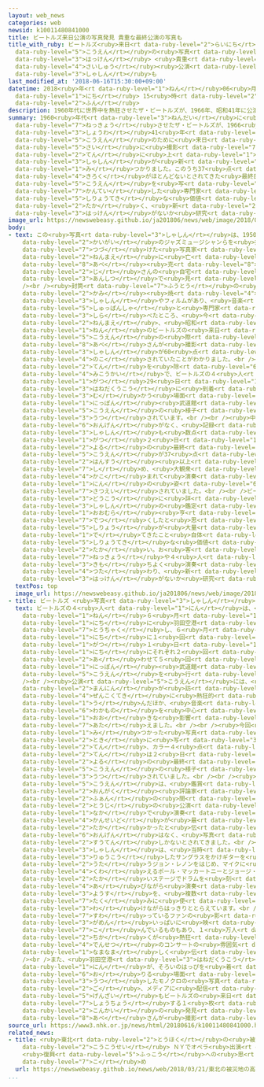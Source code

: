 ```yaml
---
layout: web_news
categories: web
newsid: k10011480841000
title: ビートルズ来日公演の写真発見 貴重な最終公演の写真も
title_with_ruby: ビートルズ<ruby>来日<rt data-ruby-level="2">らいにち</rt></ruby><ruby>公演<rt
  data-ruby-level="5">こうえん</rt></ruby>の<ruby>写真<rt data-ruby-level="3">しゃしん</rt></ruby><ruby>発見<rt
  data-ruby-level="3">はっけん</rt></ruby> <ruby>貴重<rt data-ruby-level="6">きちょう</rt></ruby>な<ruby>最終<rt
  data-ruby-level="4">さいしゅう</rt></ruby><ruby>公演<rt data-ruby-level="5">こうえん</rt></ruby>の<ruby>写真<rt
  data-ruby-level="3">しゃしん</rt></ruby>も
last_modified_at: '2018-06-16T15:30:00+09:00'
datetime: 2018<ruby>年<rt data-ruby-level="1">ねん</rt></ruby>06<ruby>月<rt data-ruby-level="1">がつ</rt></ruby>16<ruby>日<rt
  data-ruby-level="1">にち</rt></ruby> 15<ruby>時<rt data-ruby-level="2">じ</rt></ruby>30<ruby>分<rt
  data-ruby-level="2">ふん</rt></ruby>
description: 1960年代に世界中を熱狂させたザ・ビートルズが、1966年、昭和41年に公演のために来日した際に撮影された、60点に上る写真が新たに見つかりました。このうち37点は、記録がほとんどないとされてきた最終日の公演を写したもので、鑑定した専門家は「資料的な価値が高く、新たな発見がないか研究のしがいがある」としています。
summary: 1960<ruby>年代<rt data-ruby-level="3">ねんだい</rt></ruby>に<ruby>世界中<rt data-ruby-level="3">せかいじゅう</rt></ruby>を<ruby>熱狂<rt
  data-ruby-level="7">ねっきょう</rt></ruby>させたザ・ビートルズが、1966<ruby>年<rt data-ruby-level="1">ねん</rt></ruby>、<ruby>昭和<rt
  data-ruby-level="3">しょうわ</rt></ruby>41<ruby>年<rt data-ruby-level="1">ねん</rt></ruby>に<ruby>公演<rt
  data-ruby-level="5">こうえん</rt></ruby>のために<ruby>来日<rt data-ruby-level="2">らいにち</rt></ruby>した<ruby>際<rt
  data-ruby-level="5">さい</rt></ruby>に<ruby>撮影<rt data-ruby-level="7">さつえい</rt></ruby>された、60<ruby>点<rt
  data-ruby-level="2">てん</rt></ruby>に<ruby>上<rt data-ruby-level="1">のぼ</rt></ruby>る<ruby>写真<rt
  data-ruby-level="3">しゃしん</rt></ruby>が<ruby>新<rt data-ruby-level="2">あら</rt></ruby>たに<ruby>見<rt
  data-ruby-level="1">み</rt></ruby>つかりました。このうち37<ruby>点<rt data-ruby-level="2">てん</rt></ruby>は、<ruby>記録<rt
  data-ruby-level="4">きろく</rt></ruby>がほとんどないとされてきた<ruby>最終日<rt data-ruby-level="4">さいしゅうび</rt></ruby>の<ruby>公演<rt
  data-ruby-level="5">こうえん</rt></ruby>を<ruby>写<rt data-ruby-level="3">うつ</rt></ruby>したもので、<ruby>鑑定<rt
  data-ruby-level="7">かんてい</rt></ruby>した<ruby>専門家<rt data-ruby-level="6">せんもんか</rt></ruby>は「<ruby>資料的<rt
  data-ruby-level="5">しりょうてき</rt></ruby>な<ruby>価値<rt data-ruby-level="6">かち</rt></ruby>が<ruby>高<rt
  data-ruby-level="2">たか</rt></ruby>く、<ruby>新<rt data-ruby-level="2">あら</rt></ruby>たな<ruby>発見<rt
  data-ruby-level="3">はっけん</rt></ruby>がないか<ruby>研究<rt data-ruby-level="3">けんきゅう</rt></ruby>のしがいがある」としています。
image_url: https://newswebeasy.github.io/ja201806/news/web/image/2018/06/16/K10011480841_1806161539_1806161540_01_02.jpg
body:
- text: この<ruby>写真<rt data-ruby-level="3">しゃしん</rt></ruby>は、1950<ruby>年代<rt data-ruby-level="3">ねんだい</rt></ruby>から<ruby>海外<rt
    data-ruby-level="2">かいがい</rt></ruby>のジャズミュージシャンらを<ruby>撮<rt data-ruby-level="7">と</rt></ruby>り<ruby>続<rt
    data-ruby-level="7">つづ</rt></ruby>けた<ruby>写真家<rt data-ruby-level="3">しゃしんか</rt></ruby>で、10<ruby>年前<rt
    data-ruby-level="2">ねんまえ</rt></ruby>に<ruby>亡<rt data-ruby-level="7">な</rt></ruby>くなった<ruby>阿部<rt
    data-ruby-level="8">あべ</rt></ruby><ruby>克<rt data-ruby-level="8">かつ</rt></ruby><ruby>自<rt
    data-ruby-level="2">じ</rt></ruby>さんの<ruby>自宅<rt data-ruby-level="6">じたく</rt></ruby>の<ruby>暗室<rt
    data-ruby-level="3">あんしつ</rt></ruby>で<ruby>見<rt data-ruby-level="1">み</rt></ruby>つかりました。<br
    /><br /><ruby>封筒<rt data-ruby-level="7">ふうとう</rt></ruby>の<ruby>中<rt data-ruby-level="1">なか</rt></ruby>に<ruby>紙<rt
    data-ruby-level="2">かみ</rt></ruby><ruby>焼<rt data-ruby-level="4">や</rt></ruby>きの<ruby>写真<rt
    data-ruby-level="3">しゃしん</rt></ruby>やフィルムがあり、<ruby>音楽<rt data-ruby-level="2">おんがく</rt></ruby><ruby>出版社<rt
    data-ruby-level="5">しゅっぱんしゃ</rt></ruby>と<ruby>専門家<rt data-ruby-level="6">せんもんか</rt></ruby>が<ruby>調<rt
    data-ruby-level="3">しら</rt></ruby>べたところ、<ruby>今<rt data-ruby-level="2">いま</rt></ruby>から52<ruby>年前<rt
    data-ruby-level="2">ねんまえ</rt></ruby>、<ruby>昭和<rt data-ruby-level="3">しょうわ</rt></ruby>41<ruby>年<rt
    data-ruby-level="1">ねん</rt></ruby>のビートルズの<ruby>来日<rt data-ruby-level="2">らいにち</rt></ruby><ruby>公演<rt
    data-ruby-level="5">こうえん</rt></ruby>の<ruby>際<rt data-ruby-level="5">さい</rt></ruby>に<ruby>阿部<rt
    data-ruby-level="8">あべ</rt></ruby>さんが<ruby>撮影<rt data-ruby-level="7">さつえい</rt></ruby>した<ruby>写真<rt
    data-ruby-level="3">しゃしん</rt></ruby>が60<ruby>点<rt data-ruby-level="2">てん</rt></ruby>、<ruby>残<rt
    data-ruby-level="4">のこ</rt></ruby>されていたことがわかりました。<br /><br /><ruby>写真<rt data-ruby-level="3">しゃしん</rt></ruby>は１<ruby>点<rt
    data-ruby-level="2">てん</rt></ruby>を<ruby>除<rt data-ruby-level="6">のぞ</rt></ruby>いてすべて<ruby>未公開<rt
    data-ruby-level="4">みこうかい</rt></ruby>で、ビートルズの４<ruby>人<rt data-ruby-level="1">にん</rt></ruby>が６<ruby>月<rt
    data-ruby-level="1">がつ</rt></ruby>29<ruby>日<rt data-ruby-level="1">にち</rt></ruby>に<ruby>羽田空港<rt
    data-ruby-level="3">はねだくうこう</rt></ruby>に<ruby>到着<rt data-ruby-level="7">とうちゃく</rt></ruby>してホテルへ<ruby>向<rt
    data-ruby-level="3">む</rt></ruby>かう<ruby>場面<rt data-ruby-level="3">ばめん</rt></ruby>や、<ruby>日本<rt
    data-ruby-level="1">にっぽん</rt></ruby><ruby>武道館<rt data-ruby-level="5">ぶどうかん</rt></ruby>での<ruby>公演<rt
    data-ruby-level="5">こうえん</rt></ruby>の<ruby>様子<rt data-ruby-level="3">ようす</rt></ruby>などが<ruby>写<rt
    data-ruby-level="3">うつ</rt></ruby>されています。<br /><br /><ruby>中<rt data-ruby-level="1">なか</rt></ruby>でも、<ruby>音源<rt
    data-ruby-level="6">おんげん</rt></ruby>がなく、<ruby>記録<rt data-ruby-level="4">きろく</rt></ruby>した<ruby>写真<rt
    data-ruby-level="3">しゃしん</rt></ruby>も<ruby>数点<rt data-ruby-level="2">すうてん</rt></ruby>しかないとされてきた７<ruby>月<rt
    data-ruby-level="1">がつ</rt></ruby>２<ruby>日<rt data-ruby-level="1">にち</rt></ruby><ruby>夜<rt
    data-ruby-level="2">よる</rt></ruby>の<ruby>最終<rt data-ruby-level="4">さいしゅう</rt></ruby><ruby>公演<rt
    data-ruby-level="5">こうえん</rt></ruby>が37<ruby>点<rt data-ruby-level="2">てん</rt></ruby>と<ruby>半数<rt
    data-ruby-level="2">はんすう</rt></ruby><ruby>以上<rt data-ruby-level="4">いじょう</rt></ruby>を<ruby>占<rt
    data-ruby-level="7">し</rt></ruby>め、<ruby>大観衆<rt data-ruby-level="6">だいかんしゅう</rt></ruby>に<ruby>囲<rt
    data-ruby-level="4">かこ</rt></ruby>まれて<ruby>演奏<rt data-ruby-level="6">えんそう</rt></ruby>する４<ruby>人<rt
    data-ruby-level="1">にん</rt></ruby>の<ruby>姿<rt data-ruby-level="6">すがた</rt></ruby>がさまざまなカットで<ruby>撮影<rt
    data-ruby-level="7">さつえい</rt></ruby>されていました。<br /><br />ビートルズの<ruby>来日時<rt data-ruby-level="2">らいにちじ</rt></ruby>の<ruby>動向<rt
    data-ruby-level="3">どうこう</rt></ruby>に<ruby>詳<rt data-ruby-level="7">くわ</rt></ruby>しく、<ruby>写真<rt
    data-ruby-level="3">しゃしん</rt></ruby>の<ruby>鑑定<rt data-ruby-level="7">かんてい</rt></ruby>にあたった<ruby>大村<rt
    data-ruby-level="1">おおむら</rt></ruby><ruby>亨<rt data-ruby-level="8">とおる</rt></ruby>さんは「もう<ruby>出尽<rt
    data-ruby-level="7">でつ</rt></ruby>くしたと<ruby>思<rt data-ruby-level="2">おも</rt></ruby>われていたビートルズの<ruby>資料<rt
    data-ruby-level="5">しりょう</rt></ruby>が<ruby>大量<rt data-ruby-level="4">たいりょう</rt></ruby>に<ruby>出<rt
    data-ruby-level="1">で</rt></ruby>てきたこと<ruby>自体<rt data-ruby-level="2">じたい</rt></ruby>、<ruby>資料的<rt
    data-ruby-level="5">しりょうてき</rt></ruby>な<ruby>価値<rt data-ruby-level="6">かち</rt></ruby>がものすごく<ruby>高<rt
    data-ruby-level="2">たか</rt></ruby>い。お<ruby>客<rt data-ruby-level="3">きゃく</rt></ruby>さんの<ruby>熱狂<rt
    data-ruby-level="7">ねっきょう</rt></ruby>や４<ruby>人<rt data-ruby-level="1">にん</rt></ruby>が<ruby>気持<rt
    data-ruby-level="3">きも</rt></ruby>ちよく<ruby>演奏<rt data-ruby-level="6">えんそう</rt></ruby>していることが<ruby>伝<rt
    data-ruby-level="4">つた</rt></ruby>わり、<ruby>新<rt data-ruby-level="2">あら</rt></ruby>たな<ruby>発見<rt
    data-ruby-level="3">はっけん</rt></ruby>がないか<ruby>研究<rt data-ruby-level="3">けんきゅう</rt></ruby>のしがいがある」としています。
  textPos: top
  image_url: https://newswebeasy.github.io/ja201806/news/web/image/2018/06/16/K10011480841_1806161539_1806161540_01_03.jpg
- title: ビートルズ <ruby>写真<rt data-ruby-level="3">しゃしん</rt></ruby>に<ruby>写<rt data-ruby-level="3">うつ</rt></ruby>されていたのは
  text: ビートルズの４<ruby>人<rt data-ruby-level="1">にん</rt></ruby>は、<ruby>昭和<rt data-ruby-level="3">しょうわ</rt></ruby>41<ruby>年<rt
    data-ruby-level="1">ねん</rt></ruby>６<ruby>月<rt data-ruby-level="1">がつ</rt></ruby>29<ruby>日<rt
    data-ruby-level="1">にち</rt></ruby>に<ruby>羽田空港<rt data-ruby-level="3">はねだくうこう</rt></ruby>に<ruby>到着<rt
    data-ruby-level="7">とうちゃく</rt></ruby>し、６<ruby>月<rt data-ruby-level="1">がつ</rt></ruby>30<ruby>日<rt
    data-ruby-level="1">にち</rt></ruby>に１<ruby>回<rt data-ruby-level="2">かい</rt></ruby>、７<ruby>月<rt
    data-ruby-level="1">がつ</rt></ruby>１<ruby>日<rt data-ruby-level="1">にち</rt></ruby>と２<ruby>日<rt
    data-ruby-level="1">にち</rt></ruby>にそれぞれ２<ruby>回<rt data-ruby-level="2">かい</rt></ruby>の<ruby>合<rt
    data-ruby-level="2">あ</rt></ruby>わせて５<ruby>回<rt data-ruby-level="2">かい</rt></ruby>、<ruby>日本<rt
    data-ruby-level="1">にっぽん</rt></ruby><ruby>武道館<rt data-ruby-level="5">ぶどうかん</rt></ruby>で<ruby>公演<rt
    data-ruby-level="5">こうえん</rt></ruby>を<ruby>行<rt data-ruby-level="2">おこな</rt></ruby>いました。<br
    /><br /><ruby>公演<rt data-ruby-level="5">こうえん</rt></ruby>には、<ruby>合<rt data-ruby-level="2">あ</rt></ruby>わせておよそ５<ruby>万人<rt
    data-ruby-level="2">まんにん</rt></ruby>が<ruby>訪<rt data-ruby-level="7">おとず</rt></ruby>れ、<ruby>全国的<rt
    data-ruby-level="4">ぜんこくてき</rt></ruby>に<ruby>熱狂的<rt data-ruby-level="7">ねっきょうてき</rt></ruby>なファンを<ruby>生<rt
    data-ruby-level="1">う</rt></ruby>んだほか、<ruby>音楽<rt data-ruby-level="2">おんがく</rt></ruby>やファッションが<ruby>若者<rt
    data-ruby-level="6">わかもの</rt></ruby>を<ruby>中心<rt data-ruby-level="2">ちゅうしん</rt></ruby>に<ruby>大<rt
    data-ruby-level="1">おお</rt></ruby>きな<ruby>影響<rt data-ruby-level="7">えいきょう</rt></ruby>を<ruby>与<rt
    data-ruby-level="7">あた</rt></ruby>えました。<br /><br /><ruby>今回<rt data-ruby-level="2">こんかい</rt></ruby><ruby>見<rt
    data-ruby-level="1">み</rt></ruby>つかった<ruby>写真<rt data-ruby-level="3">しゃしん</rt></ruby>は、この<ruby>時<rt
    data-ruby-level="2">とき</rt></ruby>に<ruby>写<rt data-ruby-level="3">うつ</rt></ruby>されたモノクロ56<ruby>点<rt
    data-ruby-level="2">てん</rt></ruby>、カラー４<ruby>点<rt data-ruby-level="2">てん</rt></ruby>で、このうちの37<ruby>点<rt
    data-ruby-level="2">てん</rt></ruby>は２<ruby>日<rt data-ruby-level="1">にち</rt></ruby><ruby>夜<rt
    data-ruby-level="2">よる</rt></ruby>の<ruby>最終<rt data-ruby-level="4">さいしゅう</rt></ruby><ruby>公演<rt
    data-ruby-level="5">こうえん</rt></ruby>の<ruby>様子<rt data-ruby-level="3">ようす</rt></ruby>が<ruby>写<rt
    data-ruby-level="3">うつ</rt></ruby>されていました。<br /><br /><ruby>最終<rt data-ruby-level="4">さいしゅう</rt></ruby><ruby>公演<rt
    data-ruby-level="5">こうえん</rt></ruby>は、<ruby>鑑賞<rt data-ruby-level="7">かんしょう</rt></ruby>した<ruby>音楽<rt
    data-ruby-level="2">おんがく</rt></ruby><ruby>評論家<rt data-ruby-level="6">ひょうろんか</rt></ruby>や<ruby>ファン<rt
    data-ruby-level="2">ふぁん</rt></ruby>の<ruby>間<rt data-ruby-level="2">あいだ</rt></ruby>で、<ruby>当時<rt
    data-ruby-level="2">とうじ</rt></ruby>の<ruby>公演<rt data-ruby-level="5">こうえん</rt></ruby>の<ruby>中<rt
    data-ruby-level="1">なか</rt></ruby>で<ruby>演奏<rt data-ruby-level="6">えんそう</rt></ruby>の<ruby>完成度<rt
    data-ruby-level="4">かんせいど</rt></ruby>が<ruby>最<rt data-ruby-level="4">もっと</rt></ruby>も<ruby>高<rt
    data-ruby-level="2">たか</rt></ruby>かったと<ruby>伝<rt data-ruby-level="4">つた</rt></ruby>えられていますが、<ruby>音源<rt
    data-ruby-level="6">おんげん</rt></ruby>はなく、<ruby>写真<rt data-ruby-level="3">しゃしん</rt></ruby>も<ruby>数点<rt
    data-ruby-level="2">すうてん</rt></ruby>しかないとされてきました。<br /><br /><ruby>今回<rt data-ruby-level="2">こんかい</rt></ruby>の<ruby>写真<rt
    data-ruby-level="3">しゃしん</rt></ruby>は、<ruby>当時<rt data-ruby-level="2">とうじ</rt></ruby><ruby>流行<rt
    data-ruby-level="3">りゅうこう</rt></ruby>したサングラスをかけギターを<ruby>抱<rt data-ruby-level="7">かか</rt></ruby>えて<ruby>歌<rt
    data-ruby-level="2">うた</rt></ruby>うジョン・レノンをはじめ、マイクに<ruby>向<rt data-ruby-level="3">む</rt></ruby>かってコーラスを<ruby>加<rt
    data-ruby-level="4">くわ</rt></ruby>えるポール・マッカートニーとジョージ・ハリソン、それに<ruby>一段<rt data-ruby-level="6">いちだん</rt></ruby><ruby>高<rt
    data-ruby-level="2">たか</rt></ruby>いステージでドラムを<ruby>刻<rt data-ruby-level="6">きざ</rt></ruby>むリンゴ・スターが、スポットライトを<ruby>浴<rt
    data-ruby-level="4">あ</rt></ruby>びながら<ruby>演奏<rt data-ruby-level="6">えんそう</rt></ruby>する<ruby>様子<rt
    data-ruby-level="3">ようす</rt></ruby>を、<ruby>複数<rt data-ruby-level="5">ふくすう</rt></ruby>のレンズを<ruby>巧<rt
    data-ruby-level="7">たく</rt></ruby>みに<ruby>使<rt data-ruby-level="3">つか</rt></ruby>い<ruby>分<rt
    data-ruby-level="3">わ</rt></ruby>けながらはっきりととらえています。<br /><br />カメラの<ruby>前<rt data-ruby-level="2">まえ</rt></ruby>に<ruby>座<rt
    data-ruby-level="7">すわ</rt></ruby>っているファンの<ruby>影<rt data-ruby-level="7">かげ</rt></ruby>が<ruby>画面<rt
    data-ruby-level="3">がめん</rt></ruby>いっぱいに<ruby>映<rt data-ruby-level="6">うつ</rt></ruby>り<ruby>込<rt
    data-ruby-level="7">こ</rt></ruby>んでいるものもあり、１<ruby>万人<rt data-ruby-level="2">まんにん</rt></ruby><ruby>近<rt
    data-ruby-level="2">ちか</rt></ruby>くが<ruby>熱狂<rt data-ruby-level="7">ねっきょう</rt></ruby>した<ruby>伝説<rt
    data-ruby-level="4">でんせつ</rt></ruby>のコンサートの<ruby>雰囲気<rt data-ruby-level="7">ふんいき</rt></ruby>を<ruby>生々<rt
    data-ruby-level="1">なまなま</rt></ruby>しく<ruby>伝<rt data-ruby-level="4">つた</rt></ruby>えています。<br
    /><br />また、<ruby>羽田空港<rt data-ruby-level="3">はねだくうこう</rt></ruby>に<ruby>到着<rt data-ruby-level="7">とうちゃく</rt></ruby>した４<ruby>人<rt
    data-ruby-level="1">にん</rt></ruby>が、そろいのはっぴを<ruby>着<rt data-ruby-level="3">き</rt></ruby>てタラップを<ruby>降<rt
    data-ruby-level="6">お</rt></ruby>りる<ruby>場面<rt data-ruby-level="3">ばめん</rt></ruby>を<ruby>写<rt
    data-ruby-level="3">うつ</rt></ruby>したモノクロの<ruby>写真<rt data-ruby-level="3">しゃしん</rt></ruby>は、その<ruby>後<rt
    data-ruby-level="2">ご</rt></ruby>、メディアに<ruby>配信<rt data-ruby-level="4">はいしん</rt></ruby>され、<ruby>現在<rt
    data-ruby-level="5">げんざい</rt></ruby>もビートルズの<ruby>来日<rt data-ruby-level="2">らいにち</rt></ruby>を<ruby>象徴<rt
    data-ruby-level="7">しょうちょう</rt></ruby>する１<ruby>枚<rt data-ruby-level="6">まい</rt></ruby>となっていますが、<ruby>今回<rt
    data-ruby-level="2">こんかい</rt></ruby>の<ruby>発見<rt data-ruby-level="3">はっけん</rt></ruby>によって、<ruby>阿部<rt
    data-ruby-level="8">あべ</rt></ruby>さんが<ruby>撮影<rt data-ruby-level="7">さつえい</rt></ruby>したことがわかりました。
source_url: https://www3.nhk.or.jp/news/html/20180616/k10011480841000.html
related_news:
- title: <ruby>東北<rt data-ruby-level="2">とうほく</rt></ruby>の<ruby>被災地<rt data-ruby-level="7">ひさいち</rt></ruby>の<ruby>高校生<rt
    data-ruby-level="2">こうこうせい</rt></ruby> ＮＹでオペラ<ruby>出演<rt data-ruby-level="5">しゅつえん</rt></ruby>
    <ruby>復興<rt data-ruby-level="5">ふっこう</rt></ruby>への<ruby>思<rt data-ruby-level="7">おも</rt></ruby>い<ruby>込<rt
    data-ruby-level="7">こ</rt></ruby>め
  url: https://newswebeasy.github.io/news/web/2018/03/21/東北の被災地の高校生-NYでオペラ出演-復興への思い込め
...
```

